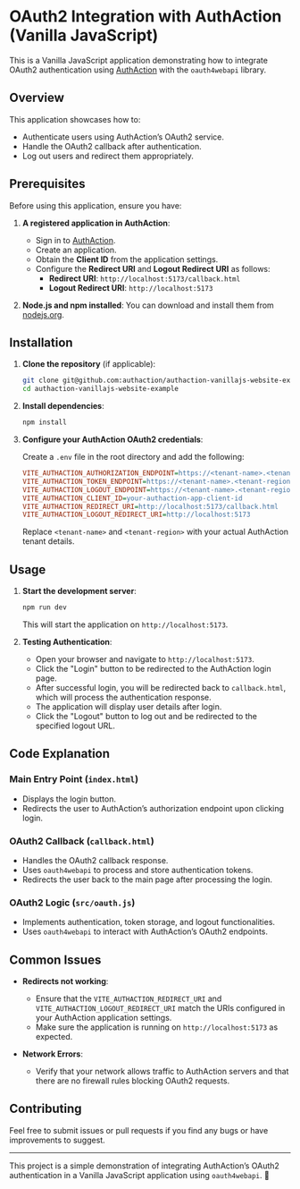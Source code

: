 # OAuth2 Integration with AuthAction (Vanilla JavaScript)

This is a Vanilla JavaScript application demonstrating how to integrate OAuth2 authentication using [AuthAction](https://app.authaction.com/) with the `oauth4webapi` library.

## Overview

This application showcases how to:

- Authenticate users using AuthAction’s OAuth2 service.
- Handle the OAuth2 callback after authentication.
- Log out users and redirect them appropriately.

## Prerequisites

Before using this application, ensure you have:

1. **A registered application in AuthAction**:

   - Sign in to [AuthAction](https://app.authaction.com/).
   - Create an application.
   - Obtain the **Client ID** from the application settings.
   - Configure the **Redirect URI** and **Logout Redirect URI** as follows:
     - **Redirect URI**: `http://localhost:5173/callback.html`
     - **Logout Redirect URI**: `http://localhost:5173`

2. **Node.js and npm installed**: You can download and install them from [nodejs.org](https://nodejs.org/).

## Installation

1. **Clone the repository** (if applicable):

   ```bash
   git clone git@github.com:authaction/authaction-vanillajs-website-example.git
   cd authaction-vanillajs-website-example
   ```

2. **Install dependencies**:

   ```bash
   npm install
   ```

3. **Configure your AuthAction OAuth2 credentials**:

   Create a `.env` file in the root directory and add the following:

   ```ini
   VITE_AUTHACTION_AUTHORIZATION_ENDPOINT=https://<tenant-name>.<tenant-region>.authaction.com/oauth2/authorize
   VITE_AUTHACTION_TOKEN_ENDPOINT=https://<tenant-name>.<tenant-region>.authaction.com/oauth2/token
   VITE_AUTHACTION_LOGOUT_ENDPOINT=https://<tenant-name>.<tenant-region>.authaction.com/oauth2/logout
   VITE_AUTHACTION_CLIENT_ID=your-authaction-app-client-id
   VITE_AUTHACTION_REDIRECT_URI=http://localhost:5173/callback.html
   VITE_AUTHACTION_LOGOUT_REDIRECT_URI=http://localhost:5173
   ```

   Replace `<tenant-name>` and `<tenant-region>` with your actual AuthAction tenant details.

## Usage

1. **Start the development server**:

   ```bash
   npm run dev
   ```

   This will start the application on `http://localhost:5173`.

2. **Testing Authentication**:

   - Open your browser and navigate to `http://localhost:5173`.
   - Click the "Login" button to be redirected to the AuthAction login page.
   - After successful login, you will be redirected back to `callback.html`, which will process the authentication response.
   - The application will display user details after login.
   - Click the "Logout" button to log out and be redirected to the specified logout URL.

## Code Explanation

### Main Entry Point (`index.html`)

- Displays the login button.
- Redirects the user to AuthAction’s authorization endpoint upon clicking login.

### OAuth2 Callback (`callback.html`)

- Handles the OAuth2 callback response.
- Uses `oauth4webapi` to process and store authentication tokens.
- Redirects the user back to the main page after processing the login.

### OAuth2 Logic (`src/oauth.js`)

- Implements authentication, token storage, and logout functionalities.
- Uses `oauth4webapi` to interact with AuthAction’s OAuth2 endpoints.

## Common Issues

- **Redirects not working**:

  - Ensure that the `VITE_AUTHACTION_REDIRECT_URI` and `VITE_AUTHACTION_LOGOUT_REDIRECT_URI` match the URIs configured in your AuthAction application settings.
  - Make sure the application is running on `http://localhost:5173` as expected.

- **Network Errors**:
  - Verify that your network allows traffic to AuthAction servers and that there are no firewall rules blocking OAuth2 requests.

## Contributing

Feel free to submit issues or pull requests if you find any bugs or have improvements to suggest.

---

This project is a simple demonstration of integrating AuthAction’s OAuth2 authentication in a Vanilla JavaScript application using `oauth4webapi`. 🚀
